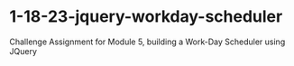 # 1-18-23-jquery-workday-scheduler
Challenge Assignment for Module 5, building a Work-Day Scheduler using JQuery
